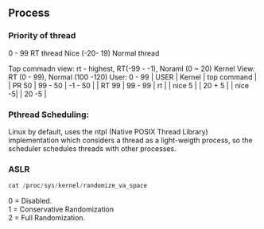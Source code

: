 ## Process
### Priority of thread

0 - 99 RT thread
Nice (-20- 19) Normal thread

Top commadn view: rt - highest, RT(-99 - -1), Noraml (0 ~ 20)
Kernel View: RT (0 - 99), Normal (100 -120)
User: 0 - 99
| USER   |  Kernel   |  top command |
| PR 50  |  99 - 50  | -1 - 50      |
| RT 99  |  99 - 99  | rt           |
| nice 5 |           | 20 + 5       |
| nice -5|           | 20 -5        |

### Pthread Scheduling:
Linux by default, uses the ntpl (Native POSIX Thread Library) implementation which considers a thread as a light-weigth process, so the scheduler schedules threads with other processes.


### ASLR
```cpp
cat /proc/sys/kernel/randomize_va_space
```
0 = Disabled.  
1 = Conservative Randomization  
2 = Full Randomization. 
